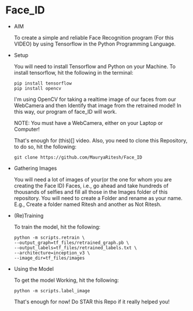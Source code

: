 # Face_ID
* AIM

  To create a simple and reliable Face Recognition program (For this VIDEO) by using Tensorflow in the Python Programming Language.
  
  
* Setup

  You will need to install Tensorflow and Python on your Machine.
  To install tensorflow, hit the following in the terminal:
  
      pip install tensorflow
      pip install opencv
     
  I'm using OpenCV for taking a realtime image of our faces from our WebCamera and then Identify that image from the retrained model!
  In this way, our program of face_ID will work.
  
  NOTE: You must have a WebCamera, either on your Laptop or Computer!
  
  That's enough for (this)[] video.
  Also, you need to clone this Repository, to do so, hit the following:
     
      git clone https://github.com/MauryaRitesh/Face_ID
      
* Gathering Images

  You will need a lot of images of your(or the one for whom you are creating the Face ID) Faces, i.e., go ahead and take hundreds of
  thousands of selfies and fill all those in the Images folder of this repository. You will need to create a Folder and rename as your
  name. E.g., Create a folder named Ritesh and another as Not Ritesh.

* (Re)Training

  To train the model, hit the following:
  
      python -m scripts.retrain \
      --output_graph=tf_files/retrained_graph.pb \
      --output_labels=tf_files/retrained_labels.txt \
      --architecture=inception_v3 \
      --image_dir=tf_files/images

* Using the Model

  To get the model Working, hit the following:
  
      python -m scripts.label_image
      
  That's enough for now!
  Do STAR this Repo if it really helped you!

